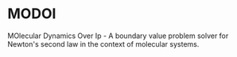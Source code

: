 # MODOI
MOlecular Dynamics Over Ip - A boundary value problem solver for Newton's second law in the context of molecular systems.

